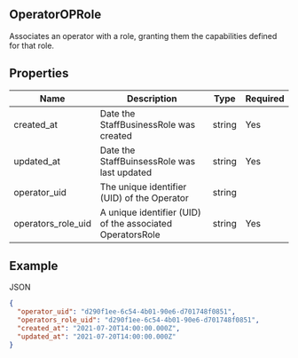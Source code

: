 ## OperatorOPRole

Associates an operator with a role, granting them the capabilities defined for that role.

## Properties

| Name | Description | Type | Required |
| --- | --- | --- | --- |
| created_at | Date the StaffBusinessRole was created | string | Yes |
| updated_at | Date the StaffBuinsessRole was last updated | string | Yes |
| operator_uid | The unique identifier (UID) of the Operator | string |  |
| operators_role_uid | A unique identifier (UID) of the associated OperatorsRole | string | Yes |

## Example

JSON

```json
{
  "operator_uid": "d290f1ee-6c54-4b01-90e6-d701748f0851",
  "operators_role_uid": "d290f1ee-6c54-4b01-90e6-d701748f0851",
  "created_at": "2021-07-20T14:00:00.000Z",
  "updated_at": "2021-07-20T14:00:00.000Z"
}
```